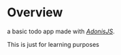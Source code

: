 
# Overview

a basic todo app made with *[AdonisJS](https://docs.adonisjs.com)*.

This is just for learning purposes
